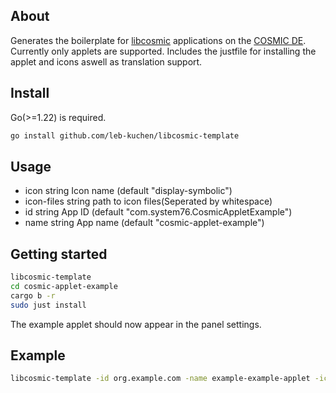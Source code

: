 
## About
Generates the boilerplate for [libcosmic](https://github.com/pop-os/libcosmic) applications on the [COSMIC DE](https://github.com/pop-os/cosmic-epoch).
Currently only applets are supported.
Includes the justfile for installing the applet and icons aswell as translation support.


## Install 
Go(>=1.22) is required.
```sh
go install github.com/leb-kuchen/libcosmic-template
```
## Usage
- icon string
    Icon name (default "display-symbolic")
- icon-files string
    path to icon files(Seperated by whitespace)
- id string
    App ID (default "com.system76.CosmicAppletExample")
- name string
    App name (default "cosmic-applet-example")

## Getting started
```sh
libcosmic-template
cd cosmic-applet-example
cargo b -r
sudo just install
```
The example applet should now appear in the panel settings.
## Example
```sh
libcosmic-template -id org.example.com -name example-example-applet -icon "some-icon"
```


